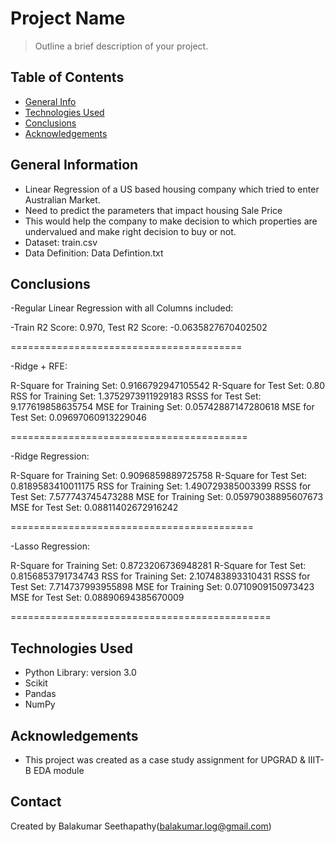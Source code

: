 # Project Name
> Outline a brief description of your project.


## Table of Contents
* [General Info](#general-information)
* [Technologies Used](#technologies-used)
* [Conclusions](#conclusions)
* [Acknowledgements](#acknowledgements)

<!-- You can include any other section that is pertinent to your problem -->

## General Information
- Linear Regression of a US based housing company which tried to enter Australian Market.
- Need to predict the parameters that impact housing Sale Price
- This would help the company to make decision to which properties are undervalued and make right decision to buy or not.
- Dataset: train.csv
- Data Definition: Data Defintion.txt

<!-- You don't have to answer all the questions - just the ones relevant to your project. -->

## Conclusions
-Regular Linear Regression with all Columns included:

-Train R2 Score: 0.970, Test R2 Score: -0.0635827670402502

========================================

-Ridge + RFE:

R-Square for Training Set:  0.9166792947105542
R-Square for Test Set:  0.80
RSS for Training Set:  1.3752973911929183
RSSS for Test Set:  9.177619858635754
MSE for Training Set:  0.05742887147280618
MSE for Test Set:  0.09697060913229046

=========================================

-Ridge Regression:

R-Square for Training Set:  0.9096859889725758
R-Square for Test Set:  0.8189583410011175
RSS for Training Set:  1.490729385003399
RSSS for Test Set:  7.577743745473288
MSE for Training Set:  0.05979038895607673
MSE for Test Set:  0.08811402672916242

==========================================

-Lasso Regression:

R-Square for Training Set:  0.8723206736948281
R-Square for Test Set:  0.8156853791734743
RSS for Training Set:  2.107483893310431
RSSS for Test Set:  7.714737993955898
MSE for Training Set:  0.0710909150973423
MSE for Test Set:  0.08890694385670009


=============================================

<!-- You don't have to answer all the questions - just the ones relevant to your project. -->


## Technologies Used
- Python Library: version 3.0
- Scikit
- Pandas
- NumPy

<!-- As the libraries versions keep on changing, it is recommended to mention the version of library used in this project -->

## Acknowledgements
- This project was created as a case study assignment for UPGRAD & IIIT-B EDA module


## Contact
Created by Balakumar Seethapathy(balakumar.log@gmail.com)


<!-- Optional -->
<!-- ## License -->
<!-- This project is open source and available under the [... License](). -->

<!-- You don't have to include all sections - just the one's relevant to your project -->